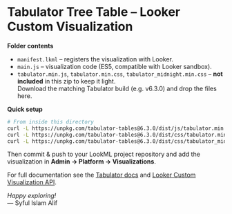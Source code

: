 # Tabulator Tree Table – Looker Custom Visualization

**Folder contents**

- `manifest.lkml` – registers the visualization with Looker.
- `main.js` – visualization code (ES5, compatible with Looker sandbox).
- `tabulator.min.js`, `tabulator.min.css`, `tabulator_midnight.min.css` – **not included** in this zip to keep it light.  
  Download the matching Tabulator build (e.g. v6.3.0) and drop the files here.
  

**Quick setup**

```bash
# From inside this directory
curl -L https://unpkg.com/tabulator-tables@6.3.0/dist/js/tabulator.min.js  -o tabulator.min.js
curl -L https://unpkg.com/tabulator-tables@6.3.0/dist/css/tabulator.min.css -o tabulator.min.css
curl -L https://unpkg.com/tabulator-tables@6.3.0/dist/css/tabulator_midnight.min.css -o tabulator_midnight.min.css
```

Then commit & push to your LookML project repository and add the visualization
in **Admin → Platform → Visualizations**.

For full documentation see the [Tabulator docs](https://tabulator.info/) and [Looker Custom Visualization API](https://developers.looker.com/).

*Happy exploring!*  
— Syful Islam Alif
